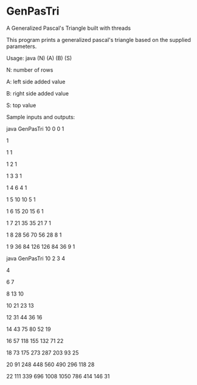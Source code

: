 # GenPasTri
A Generalized Pascal's Triangle built with threads

This program prints a generalized pascal's triangle based on the supplied parameters.

Usage: java (N) (A) (B) (S)

N: number of rows

A: left side added value

B: right side added value

S: top value

Sample inputs and outputs:

java GenPasTri 10 0 0 1

1 

1  1 

1  2  1 

1  3  3  1 

1  4  6  4  1 

1  5  10  10  5  1 

1  6  15  20  15  6  1 

1  7  21  35  35  21  7  1 

1  8  28  56  70  56  28  8  1 

1  9  36  84  126  126  84  36  9  1


java GenPasTri 10 2 3 4

4 

6  7 

8  13  10 

10  21  23  13 

12  31  44  36  16 

14  43  75  80  52  19 

16  57  118  155  132  71  22 

18  73  175  273  287  203  93  25 

20  91  248  448  560  490  296  118  28 

22  111  339  696  1008  1050  786  414  146  31
